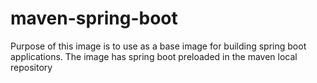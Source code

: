 # maven-spring-boot
Purpose of this image is to use as a base image for building spring boot applications.  The image has spring boot preloaded in the maven local repository
